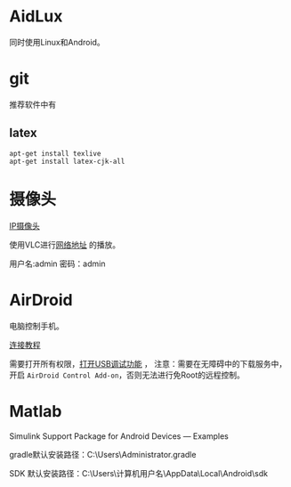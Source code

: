 
# AidLux
同时使用Linux和Android。

# git
推荐软件中有

## latex
```buildoutcfg
apt-get install texlive
apt-get install latex-cjk-all
```


# 摄像头
[IP摄像头](http://m.2265.com/down/117919.html)

使用VLC进行[网络地址](rtsp://10.3.126.98:8554/live) 的播放。

用户名:admin
密码：admin

# AirDroid
电脑控制手机。

[连接教程](https://baijiahao.baidu.com/s?id=1731969484395845571&wfr=spider&for=pc) 

需要打开所有权限，[打开USB调试功能](https://help.airdroid.com/hc/zh-cn/articles/360044847394) ，
注意：需要在无障碍中的下载服务中，开启 `AirDroid Control Add-on`，否则无法进行免Root的远程控制。


# Matlab
Simulink Support Package for Android Devices — Examples

gradle默认安装路径：C:\Users\Administrator\.gradle

SDK 默认安装路径：C:\Users\计算机用户名\AppData\Local\Android\sdk